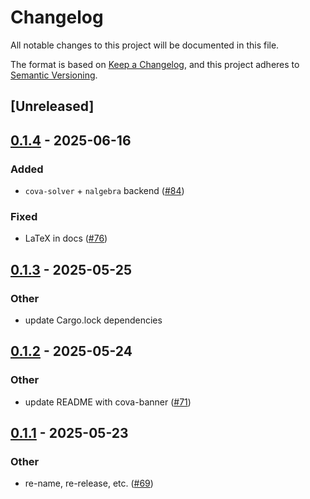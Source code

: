 # Changelog
All notable changes to this project will be documented in this file.

The format is based on [Keep a Changelog](https://keepachangelog.com/en/1.0.0/),
and this project adheres to [Semantic Versioning](https://semver.org/spec/v2.0.0.html).

## [Unreleased]

## [0.1.4](https://github.com/harnesslabs/cova/compare/cova-v0.1.3...cova-v0.1.4) - 2025-06-16

### Added
- `cova-solver` + `nalgebra` backend ([#84](https://github.com/harnesslabs/cova/pull/84))

### Fixed
- LaTeX in docs ([#76](https://github.com/harnesslabs/cova/pull/76))

## [0.1.3](https://github.com/harnesslabs/cova/compare/cova-v0.1.2...cova-v0.1.3) - 2025-05-25

### Other
- update Cargo.lock dependencies

## [0.1.2](https://github.com/harnesslabs/cova/compare/cova-v0.1.1...cova-v0.1.2) - 2025-05-24

### Other
- update README with cova-banner ([#71](https://github.com/harnesslabs/cova/pull/71))

## [0.1.1](https://github.com/harnesslabs/cova/compare/cova-v0.1.0...cova-v0.1.1) - 2025-05-23

### Other
- re-name, re-release, etc. ([#69](https://github.com/harnesslabs/cova/pull/69))

